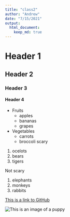 ```yaml
---
title: "class2"
author: "Andrew"
date: "7/15/2021"
output: 
  html_document:
    keep_md: true
---
```






# Header 1
## Header 2
### Header 3
#### Header 4



* Fruits
    * apples
    * bananas
    * grapes
* Vegetables
    + carrots
    + broccoli
scary
1. ocelots
1. bears
1. tigers


Not scary
1. elephants
2. monkeys
3. rabbits




[This is a link to GitHub](https://github.com/)



![This is an image of a puppy](http://cdn2-www.dogtime.com/assets/uploads/gallery/30-impossibly-cute-puppies/impossibly-cute-puppy-8.jpg)
